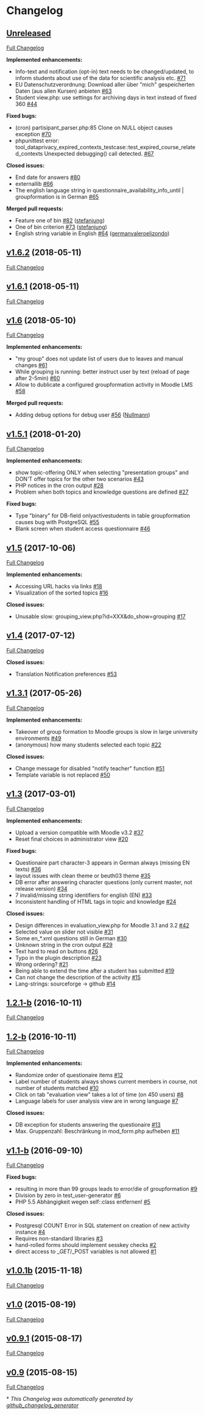 # Changelog

## [Unreleased](https://github.com/moodlepeers/moodle-mod_groupformation/tree/HEAD)

[Full Changelog](https://github.com/moodlepeers/moodle-mod_groupformation/compare/v1.6.2...HEAD)

**Implemented enhancements:**

- Info-text and notification \(opt-in\) text needs to be changed/updated, to inform students about use of the data for scientific analysis etc. [\#71](https://github.com/moodlepeers/moodle-mod_groupformation/issues/71)
- EU Datenschutzverordnung: Download aller über "mich" gespeicherten Daten \(aus allen Kursen\) anbieten [\#63](https://github.com/moodlepeers/moodle-mod_groupformation/issues/63)
- Student view.php: use settings for archiving days in text instead of fixed 360 [\#44](https://github.com/moodlepeers/moodle-mod_groupformation/issues/44)

**Fixed bugs:**

- \(cron\) partisipant\_parser.php:85 Clone on NULL object causes exception [\#70](https://github.com/moodlepeers/moodle-mod_groupformation/issues/70)
- phpunittest error: tool\_dataprivacy\_expired\_contexts\_testcase::test\_expired\_course\_related\_contexts Unexpected debugging\(\) call detected. [\#67](https://github.com/moodlepeers/moodle-mod_groupformation/issues/67)

**Closed issues:**

- End date for answers [\#80](https://github.com/moodlepeers/moodle-mod_groupformation/issues/80)
- externallib [\#66](https://github.com/moodlepeers/moodle-mod_groupformation/issues/66)
- The english language string in questionnaire\_availability\_info\_until | groupformation is in German [\#65](https://github.com/moodlepeers/moodle-mod_groupformation/issues/65)

**Merged pull requests:**

- Feature one of bin [\#82](https://github.com/moodlepeers/moodle-mod_groupformation/pull/82) ([stefanjung](https://github.com/stefanjung))
- One of bin criterion [\#73](https://github.com/moodlepeers/moodle-mod_groupformation/pull/73) ([stefanjung](https://github.com/stefanjung))
- English string variable in English [\#64](https://github.com/moodlepeers/moodle-mod_groupformation/pull/64) ([germanvaleroelizondo](https://github.com/germanvaleroelizondo))

## [v1.6.2](https://github.com/moodlepeers/moodle-mod_groupformation/tree/v1.6.2) (2018-05-11)

[Full Changelog](https://github.com/moodlepeers/moodle-mod_groupformation/compare/v1.6.1...v1.6.2)

## [v1.6.1](https://github.com/moodlepeers/moodle-mod_groupformation/tree/v1.6.1) (2018-05-11)

[Full Changelog](https://github.com/moodlepeers/moodle-mod_groupformation/compare/v1.6...v1.6.1)

## [v1.6](https://github.com/moodlepeers/moodle-mod_groupformation/tree/v1.6) (2018-05-10)

[Full Changelog](https://github.com/moodlepeers/moodle-mod_groupformation/compare/v1.5.1...v1.6)

**Implemented enhancements:**

- "my group" does not update list of users due to leaves and manual changes [\#61](https://github.com/moodlepeers/moodle-mod_groupformation/issues/61)
- While grouping is running: better instruct user by text \(reload of page after 2-5min\) [\#60](https://github.com/moodlepeers/moodle-mod_groupformation/issues/60)
- Allow to dublicate a configured groupformation activity in Moodle LMS [\#58](https://github.com/moodlepeers/moodle-mod_groupformation/issues/58)

**Merged pull requests:**

- Adding debug options for debug user [\#56](https://github.com/moodlepeers/moodle-mod_groupformation/pull/56) ([Nullmann](https://github.com/Nullmann))

## [v1.5.1](https://github.com/moodlepeers/moodle-mod_groupformation/tree/v1.5.1) (2018-01-20)

[Full Changelog](https://github.com/moodlepeers/moodle-mod_groupformation/compare/v1.5...v1.5.1)

**Implemented enhancements:**

- show topic-offering ONLY when selecting "presentation groups" and DON'T offer topics for the other two scenarios [\#43](https://github.com/moodlepeers/moodle-mod_groupformation/issues/43)
- PHP notices in the cron output [\#28](https://github.com/moodlepeers/moodle-mod_groupformation/issues/28)
- Problem when both topics and knowledge questions are defined [\#27](https://github.com/moodlepeers/moodle-mod_groupformation/issues/27)

**Fixed bugs:**

- Type "binary" for DB-field onlyactivestudents in table groupformation causes bug with PostgreSQL [\#55](https://github.com/moodlepeers/moodle-mod_groupformation/issues/55)
- Blank screen when student access questionnaire [\#46](https://github.com/moodlepeers/moodle-mod_groupformation/issues/46)

## [v1.5](https://github.com/moodlepeers/moodle-mod_groupformation/tree/v1.5) (2017-10-06)

[Full Changelog](https://github.com/moodlepeers/moodle-mod_groupformation/compare/v1.4...v1.5)

**Implemented enhancements:**

- Accessing URL hacks via links [\#18](https://github.com/moodlepeers/moodle-mod_groupformation/issues/18)
- Visualization of the sorted topics [\#16](https://github.com/moodlepeers/moodle-mod_groupformation/issues/16)

**Closed issues:**

- Unusable slow: grouping\_view.php?id=XXX&do\_show=grouping  [\#17](https://github.com/moodlepeers/moodle-mod_groupformation/issues/17)

## [v1.4](https://github.com/moodlepeers/moodle-mod_groupformation/tree/v1.4) (2017-07-12)

[Full Changelog](https://github.com/moodlepeers/moodle-mod_groupformation/compare/v1.3.1...v1.4)

**Closed issues:**

- Translation Notification preferences [\#53](https://github.com/moodlepeers/moodle-mod_groupformation/issues/53)

## [v1.3.1](https://github.com/moodlepeers/moodle-mod_groupformation/tree/v1.3.1) (2017-05-26)

[Full Changelog](https://github.com/moodlepeers/moodle-mod_groupformation/compare/v1.3...v1.3.1)

**Implemented enhancements:**

- Takeover of group formation to Moodle groups is slow in large university environments [\#49](https://github.com/moodlepeers/moodle-mod_groupformation/issues/49)
- \(anonymous\) how many students selected each topic [\#22](https://github.com/moodlepeers/moodle-mod_groupformation/issues/22)

**Closed issues:**

- Change message for disabled "notify teacher" function  [\#51](https://github.com/moodlepeers/moodle-mod_groupformation/issues/51)
- Template variable is not replaced [\#50](https://github.com/moodlepeers/moodle-mod_groupformation/issues/50)

## [v1.3](https://github.com/moodlepeers/moodle-mod_groupformation/tree/v1.3) (2017-03-01)

[Full Changelog](https://github.com/moodlepeers/moodle-mod_groupformation/compare/1.2.1-b...v1.3)

**Implemented enhancements:**

- Upload a version compatible with Moodle v3.2 [\#37](https://github.com/moodlepeers/moodle-mod_groupformation/issues/37)
- Reset final choices in administrator view [\#20](https://github.com/moodlepeers/moodle-mod_groupformation/issues/20)

**Fixed bugs:**

- Questionaire part character-3 appears in German always \(missing EN texts\) [\#36](https://github.com/moodlepeers/moodle-mod_groupformation/issues/36)
- layout issues with clean theme or beuth03 theme [\#35](https://github.com/moodlepeers/moodle-mod_groupformation/issues/35)
- DB error after answering character questions \(only current master, not release version\) [\#34](https://github.com/moodlepeers/moodle-mod_groupformation/issues/34)
- 7 invalid/missing string identifiers for english \(EN\) [\#33](https://github.com/moodlepeers/moodle-mod_groupformation/issues/33)
- Inconsistent handling of HTML tags in topic and knowledge [\#24](https://github.com/moodlepeers/moodle-mod_groupformation/issues/24)

**Closed issues:**

- Design differences in evaluation\_view.php for Moodle 3.1 and 3.2 [\#42](https://github.com/moodlepeers/moodle-mod_groupformation/issues/42)
- Selected value on slider not visible [\#31](https://github.com/moodlepeers/moodle-mod_groupformation/issues/31)
- Some en\_\*.xml questions still in German [\#30](https://github.com/moodlepeers/moodle-mod_groupformation/issues/30)
- Unknown string in the cron output [\#29](https://github.com/moodlepeers/moodle-mod_groupformation/issues/29)
- Text hard to read on buttons [\#26](https://github.com/moodlepeers/moodle-mod_groupformation/issues/26)
- Typo in the plugin description  [\#23](https://github.com/moodlepeers/moodle-mod_groupformation/issues/23)
- Wrong ordering? [\#21](https://github.com/moodlepeers/moodle-mod_groupformation/issues/21)
- Being able to extend the time after a student has submitted [\#19](https://github.com/moodlepeers/moodle-mod_groupformation/issues/19)
- Can not change the description of the activity [\#15](https://github.com/moodlepeers/moodle-mod_groupformation/issues/15)
- Lang-strings: sourceforge -\> github [\#14](https://github.com/moodlepeers/moodle-mod_groupformation/issues/14)

## [1.2.1-b](https://github.com/moodlepeers/moodle-mod_groupformation/tree/1.2.1-b) (2016-10-11)

[Full Changelog](https://github.com/moodlepeers/moodle-mod_groupformation/compare/1.2-b...1.2.1-b)

## [1.2-b](https://github.com/moodlepeers/moodle-mod_groupformation/tree/1.2-b) (2016-10-11)

[Full Changelog](https://github.com/moodlepeers/moodle-mod_groupformation/compare/v1.1-b...1.2-b)

**Implemented enhancements:**

- Randomize order of questionaire items [\#12](https://github.com/moodlepeers/moodle-mod_groupformation/issues/12)
- Label number of students always shows current members in course, not number of students matched [\#10](https://github.com/moodlepeers/moodle-mod_groupformation/issues/10)
- Click on tab "evaluation view" takes a lot of time \(on 450 users\) [\#8](https://github.com/moodlepeers/moodle-mod_groupformation/issues/8)
- Language labels for user analysis view are in wrong language [\#7](https://github.com/moodlepeers/moodle-mod_groupformation/issues/7)

**Closed issues:**

- DB exception for students answering the questionaire  [\#13](https://github.com/moodlepeers/moodle-mod_groupformation/issues/13)
- Max. Gruppenzahl: Beschränkung in mod\_form.php aufheben [\#11](https://github.com/moodlepeers/moodle-mod_groupformation/issues/11)

## [v1.1-b](https://github.com/moodlepeers/moodle-mod_groupformation/tree/v1.1-b) (2016-09-10)

[Full Changelog](https://github.com/moodlepeers/moodle-mod_groupformation/compare/v1.0.1b...v1.1-b)

**Fixed bugs:**

- resulting in more than 99 groups leads to error/die of groupformation [\#9](https://github.com/moodlepeers/moodle-mod_groupformation/issues/9)
- Division by zero in test\_user-generator [\#6](https://github.com/moodlepeers/moodle-mod_groupformation/issues/6)
- PHP 5.5 Abhängigkeit wegen self::class entfernen! [\#5](https://github.com/moodlepeers/moodle-mod_groupformation/issues/5)

**Closed issues:**

- Postgresql COUNT Error in SQL statement on creation of new activity instance [\#4](https://github.com/moodlepeers/moodle-mod_groupformation/issues/4)
- Requires non-standard libraries [\#3](https://github.com/moodlepeers/moodle-mod_groupformation/issues/3)
- hand-rolled forms should implement sesskey checks [\#2](https://github.com/moodlepeers/moodle-mod_groupformation/issues/2)
- direct access to $\_GET/$\_POST variables is not allowed [\#1](https://github.com/moodlepeers/moodle-mod_groupformation/issues/1)

## [v1.0.1b](https://github.com/moodlepeers/moodle-mod_groupformation/tree/v1.0.1b) (2015-11-18)

[Full Changelog](https://github.com/moodlepeers/moodle-mod_groupformation/compare/v1.0...v1.0.1b)

## [v1.0](https://github.com/moodlepeers/moodle-mod_groupformation/tree/v1.0) (2015-08-19)

[Full Changelog](https://github.com/moodlepeers/moodle-mod_groupformation/compare/v0.9.1...v1.0)

## [v0.9.1](https://github.com/moodlepeers/moodle-mod_groupformation/tree/v0.9.1) (2015-08-17)

[Full Changelog](https://github.com/moodlepeers/moodle-mod_groupformation/compare/v0.9...v0.9.1)

## [v0.9](https://github.com/moodlepeers/moodle-mod_groupformation/tree/v0.9) (2015-08-15)

[Full Changelog](https://github.com/moodlepeers/moodle-mod_groupformation/compare/5676d7f0b06308e3aa580d35d35ca3df677e3ccd...v0.9)



\* *This Changelog was automatically generated by [github_changelog_generator](https://github.com/github-changelog-generator/github-changelog-generator)*
